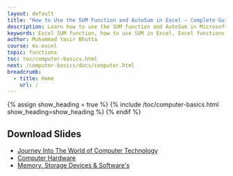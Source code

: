 ```yaml
---
layout: default
title: "How to Use the SUM Function and AutoSum in Excel – Complete Guide"
description: Learn how to use the SUM function and AutoSum in Microsoft Excel to quickly add values across cells, columns, or rows. Includes syntax, examples, and tips for efficient usage.
keywords: Excel SUM function, how to use SUM in Excel, Excel functions guide, Excel SUM formula, Excel add cells, Excel basics, Excel tutorials, Microsoft Excel functions, SUM formula examples
author: Muhammad Yasir Bhutta
course: ms-excel
topic: functions
toc: toc/computer-basics.html
next: /computer-basics/docs/computer.html
breadcrumb:
  - title: Home
    url: /
---
```


{% assign show_heading = true %}
{% include /toc/computer-basics.html show_heading=show_heading %}
{% endif %}

## Download Slides

- [Journey Into The World of Computer Technology](https://docs.google.com/presentation/d/177kTAP6fhEf4GvwcGZgYj0N8Vhp2rbopE3dceADf3pc/export?format=pdf)
- [Computer Hardware](https://docs.google.com/presentation/d/1E5gMv1BgxoyaUWuffuApPw11r2m6kEry0yFDYsAz0u0/export?format=pdf)
- [Memory, Storage Devices & Software's](https://docs.google.com/presentation/d/168Rt_k1ufYWGKpRvX1oRmu4173FPSfCfQ7PbZMGwAas/export?format=pdf)